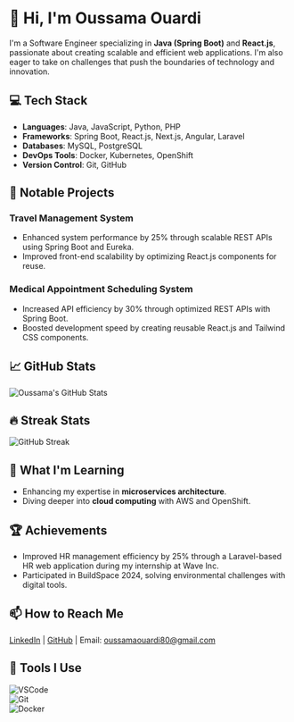 # 👋 Hi, I'm Oussama Ouardi  

I'm a Software Engineer specializing in **Java (Spring Boot)** and **React.js**, passionate about creating scalable and efficient web applications. I'm also eager to take on challenges that push the boundaries of technology and innovation.  

## 💻 Tech Stack  
- **Languages**: Java, JavaScript, Python, PHP  
- **Frameworks**: Spring Boot, React.js, Next.js, Angular, Laravel  
- **Databases**: MySQL, PostgreSQL  
- **DevOps Tools**: Docker, Kubernetes, OpenShift  
- **Version Control**: Git, GitHub  

## 🌟 Notable Projects  
### **Travel Management System**  
- Enhanced system performance by 25% through scalable REST APIs using Spring Boot and Eureka.  
- Improved front-end scalability by optimizing React.js components for reuse.  

### **Medical Appointment Scheduling System**  
- Increased API efficiency by 30% through optimized REST APIs with Spring Boot.  
- Boosted development speed by creating reusable React.js and Tailwind CSS components.  

## 📈 GitHub Stats  
![Oussama's GitHub Stats](https://github-readme-stats.vercel.app/api?username=oussama166&show_icons=true&theme=radical)  

## 🔥 Streak Stats  
![GitHub Streak](https://github-readme-streak-stats.herokuapp.com/?user=oussama166&theme=radical)  

## 🌱 What I'm Learning  
- Enhancing my expertise in **microservices architecture**.  
- Diving deeper into **cloud computing** with AWS and OpenShift.  

## 🏆 Achievements  
- Improved HR management efficiency by 25% through a Laravel-based HR web application during my internship at Wave Inc.  
- Participated in BuildSpace 2024, solving environmental challenges with digital tools.  

## 📫 How to Reach Me  
[LinkedIn](https://www.linkedin.com/in/oussama-ouardi-emsi-dev) | [GitHub](https://github.com/oussama166) | Email: oussamaouardi80@gmail.com  

## 🔧 Tools I Use  
![VSCode](https://img.shields.io/badge/-VSCode-007ACC?style=flat&logo=VisualStudioCode)  
![Git](https://img.shields.io/badge/-Git-F05032?style=flat&logo=git&logoColor=white)  
![Docker](https://img.shields.io/badge/-Docker-2496ED?style=flat&logo=docker&logoColor=white)  
